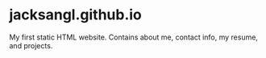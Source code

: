 # jacksangl.github.io
My first static HTML website. Contains about me, contact info, my resume, and projects.
